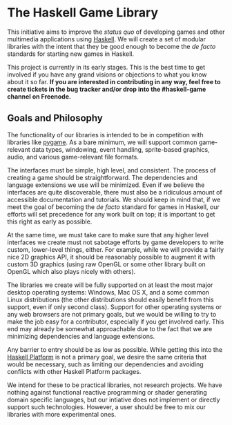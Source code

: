 The Haskell Game Library
========================

This initiative aims to improve the *status quo* of developing games
and other multimedia applications using
[Haskell](http://haskell.org). We will create a set of modular
libraries with the intent that they be good enough to become the *de
facto* standards for starting new games in Haskell.

This project is currently in its early stages. This is the best time
  to get involved if you have any grand visions or objections to what
  you know about it so far. **If you are interested in contributing in
  any way, feel free to create tickets in the bug tracker and/or drop
  into the #haskell-game channel on Freenode.**

Goals and Philosophy
--------------------

The functionality of our libraries is intended to be in competition
with libraries like [pygame](http://www.pygame.org/). As a bare
minimum, we will support common game-relevant data types, windowing,
event handling, sprite-based graphics, audio, and various
game-relevant file formats.

The interfaces must be simple, high level, and consistent. The process
of creating a game should be straightforward. The dependencies and
language extensions we use will be minimized. Even if we believe the
interfaces are quite discoverable, there must also be a ridiculous
amount of accessible documentation and tutorials. We should keep in
mind that, if we meet the goal of becoming the *de facto* standard for
games in Haskell, our efforts will set precedence for any work built
on top; it is important to get this right as early as possible.

At the same time, we must take care to make sure that any higher level
interfaces we create must not sabotage efforts by game developers to
write custom, lower-level things, either. For example, while we will
provide a fairly nice 2D graphics API, it should be reasonably
possible to augment it with custom 3D graphics (using raw OpenGL or
some other library built on OpenGL which also plays nicely with
others).

The libraries we create will be fully supported on at least the most
major desktop operating systems: Windows, Mac OS X, and a some common
Linux distributions (the other distributions should easily benefit
from this support, even if only second class). Support for other
operating systems or any web browsers are not primary goals, but we
would be willing to try to make the job easy for a contributor,
especially if you get involved early. This end may already be somewhat
approachable due to the fact that we are minimizing dependencies and
language extensions.

Any barrier to entry should be as low as possible. While getting this
into the [Haskell Platform](http://www.haskell.org/platform/) is not a
primary goal, we desire the same criteria that would be necessary,
such as limiting our dependencies and avoiding conflicts with other
Haskell Platform packages.

We intend for these to be practical libraries, not research
projects. We have nothing against functional reactive programming or
shader generating domain specific languages, but our intiative does
not implement or directly support such technologies. However, a user
should be free to mix our libraries with more experimental ones.
